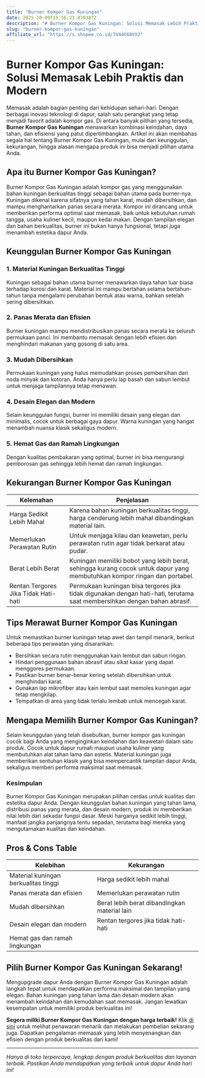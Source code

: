 ```yaml
---
title: "Burner Kompor Gas Kuningan"
date: 2025-10-09T15:56:23.870387Z
description: "# Burner Kompor Gas Kuningan: Solusi Memasak Lebih Praktis dan Modern..."
slug: "burner-kompor-gas-kuningan"
affiliate_url: "https://s.shopee.co.id/7V44C68VX2"
---
```

# Burner Kompor Gas Kuningan: Solusi Memasak Lebih Praktis dan Modern

Memasak adalah bagian penting dari kehidupan sehari-hari. Dengan berbagai inovasi teknologi di dapur, salah satu perangkat yang tetap menjadi favorit adalah kompor gas. Di antara banyak pilihan yang tersedia, **Burner Kompor Gas Kuningan** menawarkan kombinasi keindahan, daya tahan, dan efisiensi yang patut dipertimbangkan. Artikel ini akan membahas segala hal tentang Burner Kompor Gas Kuningan, mulai dari keunggulan, kekurangan, hingga alasan mengapa produk ini bisa menjadi pilihan utama Anda.

## Apa itu Burner Kompor Gas Kuningan?

Burner Kompor Gas Kuningan adalah kompor gas yang menggunakan bahan kuningan berkualitas tinggi sebagai bahan utama pada burner-nya. Kuningan dikenal karena sifatnya yang tahan karat, mudah dibersihkan, dan mampu menghantarkan panas secara merata. Kompor ini dirancang untuk memberikan performa optimal saat memasak, baik untuk kebutuhan rumah tangga, usaha kuliner kecil, maupun kedai makan. Dengan tampilan elegan dan bahan berkualitas, burner ini bukan hanya fungsional, tetapi juga menambah estetika dapur Anda.

## Keunggulan Burner Kompor Gas Kuningan

### 1. Material Kuningan Berkualitas Tinggi
Kuningan sebagai bahan utama burner menawarkan daya tahan luar biasa terhadap korosi dan karat. Material ini mampu bertahan selama bertahun-tahun tanpa mengalami perubahan bentuk atau warna, bahkan setelah sering dibersihkan.

### 2. Panas Merata dan Efisien
Burner kuningan mampu mendistribusikan panas secara merata ke seluruh permukaan panci. Ini membantu memasak dengan lebih efisien dan menghindari makanan yang gosong di satu area.

### 3. Mudah Dibersihkan
Permukaan kuningan yang halus memudahkan proses pembersihan dari noda minyak dan kotoran. Anda hanya perlu lap basah dan sabun lembut untuk menjaga tampilannya tetap menawan.

### 4. Desain Elegan dan Modern
Selain keunggulan fungsi, burner ini memiliki desain yang elegan dan minimalis, cocok untuk berbagai gaya dapur. Warna kuningan yang hangat menambah nuansa klasik sekaligus modern.

### 5. Hemat Gas dan Ramah Lingkungan
Dengan kualitas pembakaran yang optimal, burner ini bisa mengurangi pemborosan gas sehingga lebih hemat dan ramah lingkungan.

## Kekurangan Burner Kompor Gas Kuningan

| Kelemahan | Penjelasan |
| --- | --- |
| Harga Sedikit Lebih Mahal | Karena bahan kuningan berkualitas tinggi, harga cenderung lebih mahal dibandingkan material lain. |
| Memerlukan Perawatan Rutin | Untuk menjaga kilau dan keawetan, perlu perawatan rutin agar tidak berkarat atau pudar. |
| Berat Lebih Berat | Kuningan memiliki bobot yang lebih berat, sehingga kurang cocok untuk dapur yang membutuhkan kompor ringan dan portabel. |
| Rentan Tergores Jika Tidak Hati-hati | Permukaan kuningan bisa tergores jika tidak digunakan dengan hati-hati, terutama saat membersihkan dengan bahan abrasif. |

## Tips Merawat Burner Kompor Gas Kuningan

Untuk memastikan burner kuningan tetap awet dan tampil menarik, berikut beberapa tips perawatan yang disarankan:

- Bersihkan secara rutin menggunakan kain lembut dan sabun ringan.
- Hindari penggunaan bahan abrasif atau sikat kasar yang dapat menggores permukaan.
- Pastikan burner benar-benar kering setelah dibersihkan untuk menghindari karat.
- Gunakan lap mikrofiber atau kain lembut saat memoles kuningan agar tetap mengkilap.
- Tempatkan di area yang tidak terlalu lembab untuk mencegah karat.

## Mengapa Memilih Burner Kompor Gas Kuningan?

Selain keunggulan yang telah disebutkan, burner kompor gas kuningan cocok bagi Anda yang menginginkan keindahan dan keawetan dalam satu produk. Cocok untuk dapur rumah maupun usaha kuliner yang membutuhkan alat tahan lama dan estetis. Material kuningan juga memberikan sentuhan klasik yang bisa mempercantik tampilan dapur Anda, sekaligus memberi performa maksimal saat memasak.

### Kesimpulan

Burner Kompor Gas Kuningan merupakan pilihan cerdas untuk kualitas dan estetika dapur Anda. Dengan keunggulan bahan kuningan yang tahan lama, distribusi panas yang merata, dan desain modern, produk ini memberikan nilai lebih dari sekadar fungsi dasar. Meski harganya sedikit lebih tinggi, manfaat jangka panjangnya tentu sepadan, terutama bagi mereka yang mengutamakan kualitas dan keindahan.

## Pros & Cons Table

| **Kelebihan** | **Kekurangan** |
| --- | --- |
| Material kuningan berkualitas tinggi | Harga sedikit lebih mahal |
| Panas merata dan efisien | Memerlukan perawatan rutin |
| Mudah dibersihkan | Berat lebih berat dibandingkan material lain |
| Desain elegan dan modern | Rentan tergores jika tidak hati-hati |
| Hemat gas dan ramah lingkungan |  |

## Pilih Burner Kompor Gas Kuningan Sekarang!

Mengupgrade dapur Anda dengan Burner Kompor Gas Kuningan adalah langkah tepat untuk mendapatkan performa maksimal dan tampilan yang elegan. Bahan kuningan yang tahan lama dan desain modern akan menambah keindahan dan kemudahan saat memasak. Jangan lewatkan kesempatan untuk memiliki produk berkualitas ini!

**Segera miliki Burner Kompor Gas Kuningan dengan harga terbaik!** Klik [di sini](https://s.shopee.co.id/7V44C68VX2) untuk melihat penawaran menarik dan melakukan pembelian sekarang juga. Dapatkan pengalaman memasak yang lebih menyenangkan dan efisien dengan produk berkualitas dari kami!

---

*Hanya di toko terpercaya, lengkap dengan produk berkualitas dan layanan terbaik. Pastikan Anda mendapatkan yang terbaik untuk dapur Anda hari ini!*